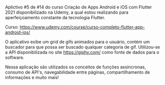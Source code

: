 Aplictivo #5 de #14 do curso Criação de Apps Android e iOS com Flutter 2021 disponibilizado na Udemy, a qual estou realizando para aperfeiçoamento constante da tecnologia Flutter.

Curso: https://www.udemy.com/course/curso-completo-flutter-app-android-ios/

O aplicativo exibe um grid de gifs animados para o usuário, contém um buscador para que possa ser buscado qualquer categoria de gif. Utilizou-se a API disponibilizada no site https://giphy.com/ como fonte de dados para o software.

Nessa aplicação são utilizados os conceitos de funções assíncronas, consumo de API's, navegabilidade entre páginas, compartilhamento de informações e muito mais!

